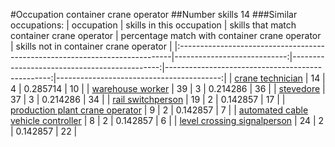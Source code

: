 #Occupation container crane operator
##Number skills 14
###Similar occupations:
| occupation                                                                  |   skills in this occupation |   skills that match container crane operator |   percentage match with container crane operator |   skills not in container crane operator |
|:----------------------------------------------------------------------------|----------------------------:|---------------------------------------------:|-------------------------------------------------:|-----------------------------------------:|
| [crane technician](crane_technician.md)                                     |                          14 |                                            4 |                                         0.285714 |                                       10 |
| [warehouse worker](warehouse_worker.md)                                     |                          39 |                                            3 |                                         0.214286 |                                       36 |
| [stevedore](stevedore.md)                                                   |                          37 |                                            3 |                                         0.214286 |                                       34 |
| [rail switchperson](rail_switchperson.md)                                   |                          19 |                                            2 |                                         0.142857 |                                       17 |
| [production plant crane operator](production_plant_crane_operator.md)       |                           9 |                                            2 |                                         0.142857 |                                        7 |
| [automated cable vehicle controller](automated_cable_vehicle_controller.md) |                           8 |                                            2 |                                         0.142857 |                                        6 |
| [level crossing signalperson](level_crossing_signalperson.md)               |                          24 |                                            2 |                                         0.142857 |                                       22 |
